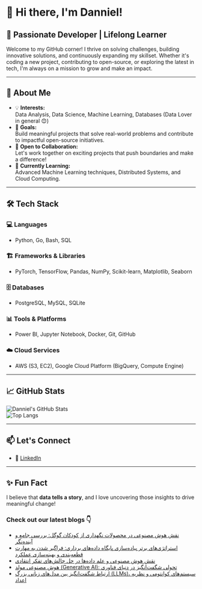 # 👋 Hi there, I'm Danniel!

## 🚀 Passionate Developer | Lifelong Learner

Welcome to my GitHub corner! I thrive on solving challenges, building innovative solutions, and continuously expanding my skillset. Whether it's coding a new project, contributing to open-source, or exploring the latest in tech, I'm always on a mission to grow and make an impact.

---

## 🌟 About Me

- 💡 **Interests:**  
  Data Analysis, Data Science, Machine Learning, Databases (Data Lover in general 😊)  
- 🎯 **Goals:**  
  Build meaningful projects that solve real-world problems and contribute to impactful open-source initiatives.  
- 🤝 **Open to Collaboration:**  
  Let's work together on exciting projects that push boundaries and make a difference!  
- 🌱 **Currently Learning:**  
  Advanced Machine Learning techniques, Distributed Systems, and Cloud Computing.  

---

## 🛠️ Tech Stack

### 💻 Languages  
- Python, Go, Bash, SQL  

### 🏗️ Frameworks & Libraries  
- PyTorch, TensorFlow, Pandas, NumPy, Scikit-learn, Matplotlib, Seaborn  

### 🗄️ Databases  
- PostgreSQL, MySQL, SQLite  

### 📊 Tools & Platforms  
- Power BI, Jupyter Notebook, Docker, Git, GitHub  

### ☁️ Cloud Services  
- AWS (S3, EC2), Google Cloud Platform (BigQuery, Compute Engine)  

---

## 📈 GitHub Stats  

![Danniel's GitHub Stats](https://github-readme-stats.vercel.app/api?username=Danniel4ev&show_icons=true&theme=radical)  
![Top Langs](https://github-readme-stats.vercel.app/api/top-langs/?username=Danniel4ev&layout=compact&theme=radical)  

---

## 📫 Let's Connect  

- 💼 [LinkedIn]()

---

## ✨ Fun Fact  

I believe that **data tells a story**, and I love uncovering those insights to drive meaningful change!



### Check out our latest blogs 👇

<!-- BLOG-POST-LIST:START -->
- [نقش هوش مصنوعی در محصولات نگهداری از کودکان گوگل: بررسی جامع و آینده‌نگر](https://cyberuni.ir/blog/%D9%86%D9%82%D8%B4-%D9%87%D9%88%D8%B4-%D9%85%D8%B5%D9%86%D9%88%D8%B9%DB%8C-%D8%AF%D8%B1-%D9%85%D8%AD%D8%B5%D9%88%D9%84%D8%A7%D8%AA-%D9%86%DA%AF%D9%87%D8%AF%D8%A7%D8%B1%DB%8C-%D8%A7%D8%B2-%DA%A9%D9%88%D8%AF%DA%A9%D8%A7%D9%86-%DA%AF%D9%88%DA%AF%D9%84-%D8%A8%D8%B1%D8%B1%D8%B3%DB%8C-%D8%AC%D8%A7%D9%85%D8%B9-%D9%88-%D8%A2%DB%8C%D9%86%D8%AF%D9%87%D9%86%DA%AF%D8%B1/)
- [استراتژی‌های برتر پیاده‌سازی پایگاه داده‌های برداری: فراگیر شدن به مهارت قطعه‌بندی و بهینه‌سازی عملکرد](https://cyberuni.ir/blog/%D8%A7%D8%B3%D8%AA%D8%B1%D8%A7%D8%AA%DA%98%DB%8C%D9%87%D8%A7%DB%8C-%D8%A8%D8%B1%D8%AA%D8%B1-%D9%BE%DB%8C%D8%A7%D8%AF%D9%87%D8%B3%D8%A7%D8%B2%DB%8C-%D9%BE%D8%A7%DB%8C%DA%AF%D8%A7%D9%87-%D8%AF%D8%A7%D8%AF%D9%87%D9%87%D8%A7%DB%8C-%D8%A8%D8%B1%D8%AF%D8%A7%D8%B1%DB%8C-%D9%81%D8%B1%D8%A7%DA%AF%DB%8C%D8%B1-%D8%B4%D8%AF%D9%86-%D8%A8%D9%87-%D9%85%D9%87%D8%A7%D8%B1%D8%AA-%D9%82%D8%B7%D8%B9%D9%87%D8%A8%D9%86%D8%AF%DB%8C-%D9%88-%D8%A8%D9%87%DB%8C%D9%86%D9%87%D8%B3%D8%A7%D8%B2%DB%8C-%D8%B9%D9%85%D9%84%DA%A9%D8%B1%D8%AF/)
- [نقش هوش مصنوعی و علم داده‌ها در حل چالش‌های تفکر انتقادی](https://cyberuni.ir/blog/%D9%86%D9%82%D8%B4-%D9%87%D9%88%D8%B4-%D9%85%D8%B5%D9%86%D9%88%D8%B9%DB%8C-%D9%88-%D8%B9%D9%84%D9%85-%D8%AF%D8%A7%D8%AF%D9%87%D9%87%D8%A7-%D8%AF%D8%B1-%D8%AD%D9%84-%DA%86%D8%A7%D9%84%D8%B4%D9%87%D8%A7%DB%8C-%D8%AA%D9%81%DA%A9%D8%B1-%D8%A7%D9%86%D8%AA%D9%82%D8%A7%D8%AF%DB%8C/)
- [هوش مصنوعی مولد &lpar;Generative AI&rpar;: تحولی شگفت‌انگیز در دنیای فناوری](https://cyberuni.ir/blog/%D9%87%D9%88%D8%B4-%D9%85%D8%B5%D9%86%D9%88%D8%B9%DB%8C-%D9%85%D9%88%D9%84%D8%AF-generative-ai-%D8%AA%D8%AD%D9%88%D9%84%DB%8C-%D8%B4%DA%AF%D9%81%D8%AA%D8%A7%D9%86%DA%AF%DB%8C%D8%B2-%D8%AF%D8%B1-%D8%AF%D9%86%DB%8C%D8%A7%DB%8C-%D9%81%D9%86%D8%A7%D9%88%D8%B1%DB%8C/)
- [ارتباط شگفت‌انگیز بین مدل‌های زبانی بزرگ &lpar;LLMs&rpar;، سیستم‌های کوانتومی و نظریه اعداد](https://cyberuni.ir/blog/%D8%A7%D8%B1%D8%AA%D8%A8%D8%A7%D8%B7-%D8%B4%DA%AF%D9%81%D8%AA%D8%A7%D9%86%DA%AF%DB%8C%D8%B2-%D8%A8%DB%8C%D9%86-%D9%85%D8%AF%D9%84%D9%87%D8%A7%DB%8C-%D8%B2%D8%A8%D8%A7%D9%86%DB%8C-%D8%A8%D8%B2%D8%B1%DA%AF-llms-%D8%B3%DB%8C%D8%B3%D8%AA%D9%85%D9%87%D8%A7%DB%8C-%DA%A9%D9%88%D8%A7%D9%86%D8%AA%D9%88%D9%85%DB%8C-%D9%88-%D9%86%D8%B8%D8%B1%DB%8C%D9%87-%D8%A7%D8%B9%D8%AF%D8%A7%D8%AF/)
<!-- BLOG-POST-LIST:END -->
